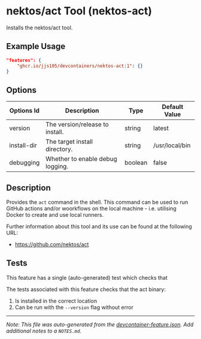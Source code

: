 
# nektos/act Tool (nektos-act)

Installs the nektos/act tool.

## Example Usage

```json
"features": {
    "ghcr.io/jjs105/devcontainers/nektos-act:1": {}
}
```

## Options

| Options Id | Description | Type | Default Value |
|-----|-----|-----|-----|
| version | The version/release to install. | string | latest |
| install-dir | The target install directory. | string | /usr/local/bin |
| debugging | Whether to enable debug logging. | boolean | false |

## Description

Provides the `act` command in the shell. This command can be used to run GitHub 
actions and/or woorkflows on the local machine - i.e. utilising Docker to create
and use local runners.

Further information about this tool and its use can be found at the following URL:
* https://github.com/nektos/act

## Tests

This feature has a single (auto-generated) test which checks that 

The tests associated with this feature checks that the act binary:

1) Is installed in the correct location
1) Can be run with the `--version` flag without error


---

_Note: This file was auto-generated from the [devcontainer-feature.json](devcontainer-feature.json).  Add additional notes to a `NOTES.md`._
